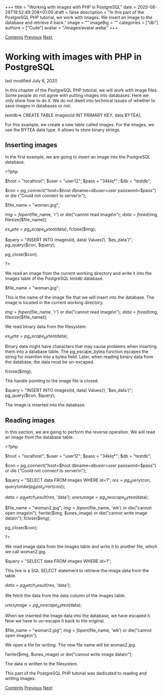 +++
title = "Working with images with PHP in PostgreSQL"
date = 2025-08-29T19:52:49.208+01:00
draft = false
description = "In this part of the PostgreSQL PHP tutorial, we work with images. We insert an image to the database and retrieve it back."
image = ""
imageBig = ""
categories = ["db"]
authors = ["Cude"]
avatar = "/images/avatar.webp"
+++

[Contents](..)
[Previous](../read/)
[Next](../meta/)

# Working with images with PHP in PostgreSQL

last modified July 6, 2020 

In this chapter of the PostgreSQL PHP tutorial, we will work with image files.
Some people do not agree with putting images into databases. Here we 
only show how to do it. We do not dwell into technical issues of whether to 
save images in databases or not. 

testdb=&gt; CREATE TABLE images(id INT PRIMARY KEY, data BYTEA);

For this example, we create a new table called images. For the images, we use
the BYTEA data type. It allows to store binary strings.

## Inserting images

In the first example, we are going to insert an image into the 
PostgreSQL database. 

&lt;?php 

$host = "localhost"; 
$user = "user12"; 
$pass = "34klq*"; 
$db = "testdb"; 

$con = pg_connect("host=$host dbname=$db user=$user password=$pass")
    or die ("Could not connect to server\n");

$file_name = "woman.jpg";

$img = fopen($file_name, 'r') or die("cannot read image\n");
$data = fread($img, filesize($file_name));

$es_data = pg_escape_bytea($data);
fclose($img);

$query = "INSERT INTO images(id, data) Values(1, '$es_data')";
pg_query($con, $query); 

pg_close($con); 

?&gt;

We read an image from the current working directory 
and write it into the images table of the PostgreSQL 
testdb database. 

$file_name = "woman.jpg";

This is the name of the image file that we will insert
into the database. The image is located in the current working
directory.

$img = fopen($file_name, 'r') or die("cannot read image\n");
$data = fread($img, filesize($file_name));

We read binary data from the filesystem. 

$es_data = pg_escape_bytea($data);

Binary data might have characters that may cause problems when inserting
them into a database table. The pg_escape_bytea function
escapes the string for insertion into a bytea field. Later, 
when reading binary data from the database, the data must be un-escaped. 

fclose($img);

The handle pointing to the image file is closed.

$query = "INSERT INTO images(id, data) Values(1, '$es_data')";
pg_query($con, $query); 

The image is inserted into the database. 

## Reading images

In this section, we are going to perform the reverse operation.
We will read an image from the database table. 

&lt;?php 

$host = "localhost"; 
$user = "user12"; 
$pass = "34klq*"; 
$db = "testdb"; 

$con = pg_connect("host=$host dbname=$db user=$user password=$pass")
    or die ("Could not connect to server\n");

$query = "SELECT data FROM images WHERE id=1";
$res = pg_query($con, $query) or die (pg_last_error($con)); 

$data = pg_fetch_result($res, 'data');
$unes_image = pg_unescape_bytea($data);

$file_name = "woman2.jpg";
$img = fopen($file_name, 'wb') or die("cannot open image\n");
fwrite($img, $unes_image) or die("cannot write image data\n");
fclose($img);

pg_close($con); 

?&gt;

We read image data from the images table and write it
to another file, which we call woman2.jpg. 

$query = "SELECT data FROM images WHERE id=1";

This line is a SQL SELECT statement to retrieve the image data 
from the table.

$data = pg_fetch_result($res, 'data');

We fetch the data from the data column of the images table.

$unes_image = pg_unescape_bytea($data);

When we inserted the image data into the database, we have escaped
it. Now we have to un-escape it back to the original. 

$file_name = "woman2.jpg";
$img = fopen($file_name, 'wb') or die("cannot open image\n");

We open a file for writing. The new file name will be woman2.jpg.

fwrite($img, $unes_image) or die("cannot write image data\n");

The data is written to the filesystem.

This part of the PostgreSQL PHP tutorial was dedicated to reading and writing 
images. 

[Contents](..)
[Previous](../read/)
[Next](../meta/)